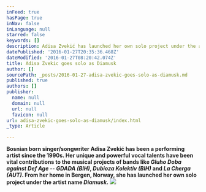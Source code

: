 ```yaml
---
inFeed: true
hasPage: true
inNav: false
inLanguage: null
starred: false
keywords: []
description: Adisa Zvekić has launched her own solo project under the artist name Diamusk
datePublished: '2016-01-27T20:35:36.468Z'
dateModified: '2016-01-27T08:20:42.074Z'
title: Adisa Zvekic goes solo as Diamusk
author: []
sourcePath: _posts/2016-01-27-adisa-zvekic-goes-solo-as-diamusk.md
published: true
authors: []
publisher:
  name: null
  domain: null
  url: null
  favicon: null
url: adisa-zvekic-goes-solo-as-diamusk/index.html
_type: Article

---
```

**Bosnian born singer/songwriter Adisa Zvekić has been a 
performing artist since the 1990s. Her unique and powerful vocal talents
have been vital contributions to the musical projects of bands like _Gluho Doba against Def Age -- GDADA (BIH)_, _Dubioza Kolektiv (BIH)_ and _La Cherga (AUT)_. From her home in Bergen, Norway, she has launched her own solo project under the artist name _Diamusk_.**
![](https://the-grid-user-content.s3-us-west-2.amazonaws.com/d8fb2c77-4aae-4f78-be8a-cc88039bcc31.jpg)